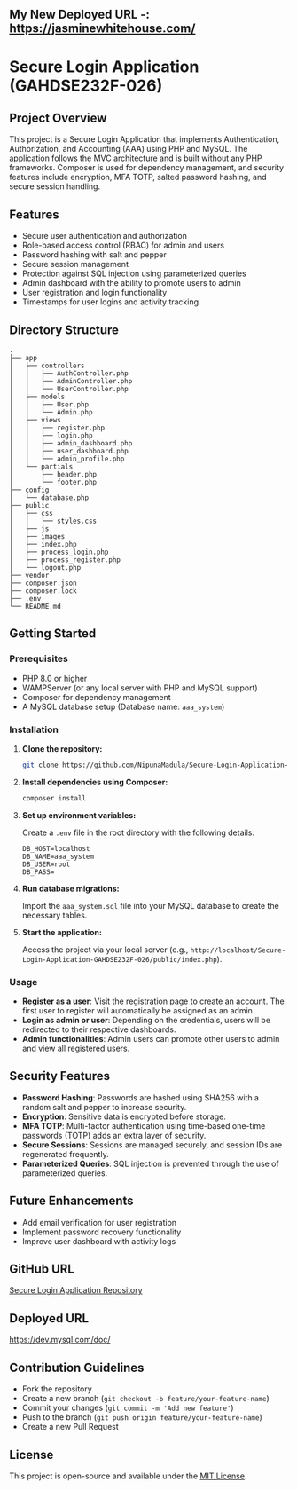 ## My New Deployed URL -: https://jasminewhitehouse.com/

# Secure Login Application (GAHDSE232F-026)

## Project Overview

This project is a Secure Login Application that implements Authentication, Authorization, and Accounting (AAA) using PHP and MySQL. The application follows the MVC architecture and is built without any PHP frameworks. Composer is used for dependency management, and security features include encryption, MFA TOTP, salted password hashing, and secure session handling.

## Features

- Secure user authentication and authorization
- Role-based access control (RBAC) for admin and users
- Password hashing with  salt and pepper
- Secure session management
- Protection against SQL injection using parameterized queries
- Admin dashboard with the ability to promote users to admin
- User registration and login functionality
- Timestamps for user logins and activity tracking

## Directory Structure

```
.
├── app
│   ├── controllers
│   │   ├── AuthController.php
│   │   ├── AdminController.php
│   │   └── UserController.php
│   ├── models
│   │   ├── User.php
│   │   └── Admin.php
│   ├── views
│   │   ├── register.php
│   │   ├── login.php
│   │   ├── admin_dashboard.php
│   │   ├── user_dashboard.php
│   │   └── admin_profile.php
│   └── partials
│       ├── header.php
│       └── footer.php
├── config
│   └── database.php
├── public
│   ├── css
│   │   └── styles.css
│   ├── js
│   ├── images
│   ├── index.php
│   ├── process_login.php
│   ├── process_register.php
│   └── logout.php
├── vendor
├── composer.json
├── composer.lock
├── .env
└── README.md
```

## Getting Started

### Prerequisites

- PHP 8.0 or higher
- WAMPServer (or any local server with PHP and MySQL support)
- Composer for dependency management
- A MySQL database setup (Database name: `aaa_system`)

### Installation

1. **Clone the repository:**

   ```bash
   git clone https://github.com/NipunaMadula/Secure-Login-Application-GAHDSE232F-026.git
   ```

2. **Install dependencies using Composer:**

   ```bash
   composer install
   ```

3. **Set up environment variables:**

   Create a `.env` file in the root directory with the following details:

   ```env
   DB_HOST=localhost
   DB_NAME=aaa_system
   DB_USER=root
   DB_PASS=
   ```

4. **Run database migrations:**

   Import the `aaa_system.sql` file into your MySQL database to create the necessary tables.

5. **Start the application:**

   Access the project via your local server (e.g., `http://localhost/Secure-Login-Application-GAHDSE232F-026/public/index.php`).

### Usage

- **Register as a user**: Visit the registration page to create an account. The first user to register will automatically be assigned as an admin.
- **Login as admin or user**: Depending on the credentials, users will be redirected to their respective dashboards.
- **Admin functionalities**: Admin users can promote other users to admin and view all registered users.

## Security Features

- **Password Hashing**: Passwords are hashed using SHA256 with a random salt and pepper to increase security.
- **Encryption**: Sensitive data is encrypted before storage.
- **MFA TOTP**: Multi-factor authentication using time-based one-time passwords (TOTP) adds an extra layer of security.
- **Secure Sessions**: Sessions are managed securely, and session IDs are regenerated frequently.
- **Parameterized Queries**: SQL injection is prevented through the use of parameterized queries.

## Future Enhancements

- Add email verification for user registration
- Implement password recovery functionality
- Improve user dashboard with activity logs


## GitHub URL

[Secure Login Application Repository](https://github.com/NipunaMadula/Secure-Login-Application-GAHDSE232F-026)

## Deployed URL

 https://dev.mysql.com/doc/

## Contribution Guidelines

- Fork the repository
- Create a new branch (`git checkout -b feature/your-feature-name`)
- Commit your changes (`git commit -m 'Add new feature'`)
- Push to the branch (`git push origin feature/your-feature-name`)
- Create a new Pull Request

## License

This project is open-source and available under the [MIT License](LICENSE).

